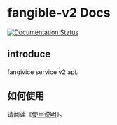 # fangible-v2 Docs

[![Documentation Status](https://readthedocs.org/projects/gitee-readthedocs/badge/?version=latest)](https://gitee-readthedocs.readthedocs.io/zh_CN/latest/?badge=latest)

## introduce

fangivice service v2 api。

## 如何使用

请阅读《[使用说明](https://gitee-readthedocs.readthedocs.io/zh_CN/latest/)》。
